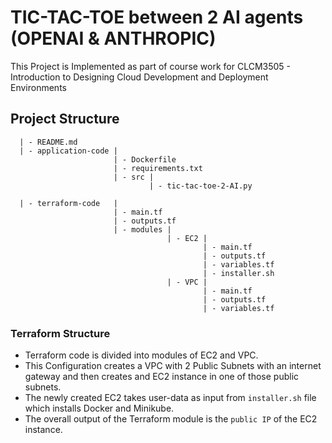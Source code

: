 # TIC-TAC-TOE between 2 AI agents (OPENAI & ANTHROPIC)

This Project is Implemented as part of course work for CLCM3505 - Introduction to Designing Cloud Development and Deployment Environments

## Project Structure

```
  | - README.md
  | - application-code |
                       | - Dockerfile
                       | - requirements.txt
                       | - src |
                               | - tic-tac-toe-2-AI.py

  | - terraform-code   |
                       | - main.tf
                       | - outputs.tf
                       | - modules |
                                   | - EC2 |
                                           | - main.tf
                                           | - outputs.tf
                                           | - variables.tf
                                           | - installer.sh
                                   | - VPC |
                                           | - main.tf
                                           | - outputs.tf
                                           | - variables.tf
```

### Terraform Structure

- Terraform code is divided into modules of EC2 and VPC.
- This Configuration creates a VPC with 2 Public Subnets with an internet gateway and then creates and EC2 instance in one of those public subnets.
- The newly created EC2 takes user-data as input from `installer.sh` file which installs Docker and Minikube.
- The overall output of the Terraform module is the `public IP` of the EC2 instance.
